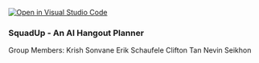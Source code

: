 [![Open in Visual Studio Code](https://classroom.github.com/assets/open-in-vscode-2e0aaae1b6195c2367325f4f02e2d04e9abb55f0b24a779b69b11b9e10269abc.svg)](https://classroom.github.com/online_ide?assignment_repo_id=17805179&assignment_repo_type=AssignmentRepo)

### SquadUp - An AI Hangout Planner

Group Members:
Krish Sonvane 
Erik Schaufele
Clifton Tan 
Nevin Seikhon
